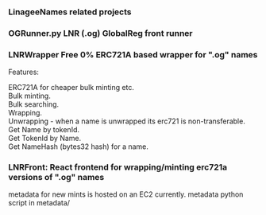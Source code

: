 ### LinageeNames related projects

### OGRunner.py LNR (.og) GlobalReg front runner

### LNRWrapper Free 0% ERC721A based wrapper for ".og" names
Features:  
  
ERC721A for cheaper bulk minting etc.  
Bulk minting.    
Bulk searching.  
Wrapping.  
Unwrapping - when a name is unwrapped its erc721 is non-transferable.  
Get Name by tokenId.  
Get TokenId by Name.  
Get NameHash (bytes32 hash) for a name.  

### LNRFront: React frontend for wrapping/minting erc721a versions of ".og" names
metadata for new mints is hosted on an EC2 currently.
metadata python script in metadata/
